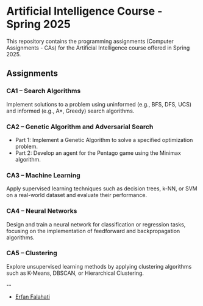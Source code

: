 # Artificial Intelligence Course - Spring 2025

This repository contains the programming assignments (Computer Assignments - CAs) for the Artificial Intelligence course offered in Spring 2025.

## Assignments

### CA1 – Search Algorithms
Implement solutions to a problem using uninformed (e.g., BFS, DFS, UCS) and informed (e.g., A*, Greedy) search algorithms.

### CA2 – Genetic Algorithm and Adversarial Search
- Part 1: Implement a Genetic Algorithm to solve a specified optimization problem.
- Part 2: Develop an agent for the Pentago game using the Minimax algorithm.

### CA3 – Machine Learning
Apply supervised learning techniques such as decision trees, k-NN, or SVM on a real-world dataset and evaluate their performance.

### CA4 – Neural Networks
Design and train a neural network for classification or regression tasks, focusing on the implementation of feedforward and backpropagation algorithms.

### CA5 – Clustering
Explore unsupervised learning methods by applying clustering algorithms such as K-Means, DBSCAN, or Hierarchical Clustering.

--

- [Erfan Falahati](https://github.com/erfan-f)
